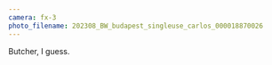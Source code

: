 ```yaml
---
camera: fx-3
photo_filename: 202308_BW_budapest_singleuse_carlos_000018870026
---
```


Butcher, I guess.

